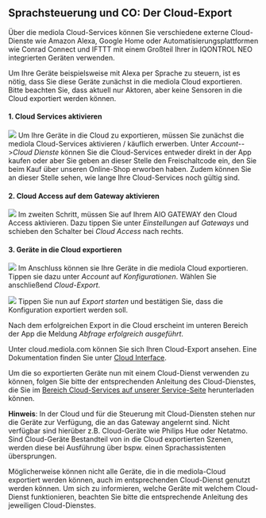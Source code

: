 ## Sprachsteuerung und CO: Der Cloud-Export

Über die mediola Cloud-Services können Sie verschiedene externe
Cloud-Dienste wie Amazon Alexa, Google Home oder
Automatisierungsplattformen wie Conrad Connect und IFTTT mit einem
Großteil Ihrer in IQONTROL NEO integrierten Geräten verwenden.

Um Ihre Geräte beispielsweise mit Alexa per Sprache zu steuern, ist es
nötig, dass Sie diese Geräte zunächst in die mediola Cloud exportieren.
Bitte beachten Sie, dass aktuell nur Aktoren, aber keine Sensoren in die
Cloud exportiert werden können.

#### 1\. Cloud Services aktivieren

![](/de/iqontrol_neo/iqneo_clouddienste.jpg) Um Ihre Geräte in die Cloud
zu exportieren, müssen Sie zunächst die mediola Cloud-Services
aktivieren / käuflich erwerben. Unter *Account*--\>*Cloud Dienste*
können Sie die Cloud-Services entweder direkt in der App kaufen oder
aber Sie geben an dieser Stelle den Freischaltcode ein, den Sie beim
Kauf über unseren Online-Shop erworben haben. Zudem können Sie an dieser
Stelle sehen, wie lange Ihre Cloud-Services noch gültig sind.

#### 2\. Cloud Access auf dem Gateway aktivieren

![](/de/iqontrol_neo/iqneo_cloudaccess.jpg) Im zweiten Schritt, müssen
Sie auf Ihrem AIO GATEWAY den Cloud Access aktivieren. Dazu tippen Sie
unter *Einstellungen* auf *Gateways* und schieben den Schalter bei
*Cloud Access* nach rechts.

#### 3\. Geräte in die Cloud exportieren

![](/de/iqontrol_neo/iqneo_cloudexport.jpg) Im Anschluss können sie Ihre
Geräte in die mediola Cloud exportieren. Tippen sie dazu unter *Account*
auf *Konfigurationen*. Wählen Sie anschließend *Cloud-Export*.  
  
  
![](/de/iqontrol_neo/iqneo_cloudexport1.jpg) Tippen Sie nun auf *Export
starten* und bestätigen Sie, dass die Konfiguration exportiert werden
soll.

Nach dem erfolgreichen Export in die Cloud erscheint im unteren Bereich
der App die Meldung *Abfrage erfolgreich ausgeführt*.

Unter cloud.mediola.com können Sie sich Ihren Cloud-Export ansehen. Eine
Dokumentation finden Sie unter [Cloud
Interface](http://doku.mediola.com/lib/exe/fetch.php?media=:de:cloudservices:kurzanleitung_mediola_cloud_access.pdf).

Um die so exportierten Geräte nun mit einem Cloud-Dienst verwenden zu
können, folgen Sie bitte der entsprechenden Anleitung des
Cloud-Dienstes, die Sie im [Bereich Cloud-Services auf unserer
Service-Seite](https://www.mediola.com/service#documentation?product=cloudservice)
herunterladen können.

**Hinweis**: In der Cloud und für die Steuerung mit Cloud-Diensten
stehen nur die Geräte zur Verfügung, die an das Gateway angelernt sind.
Nicht verfügbar sind hierüber z.B. Cloud-Geräte wie Philips Hue oder
Netatmo. Sind Cloud-Geräte Bestandteil von in die Cloud exportierten
Szenen, werden diese bei Ausführung über bspw. einen Sprachassistenten
übersprungen.  
  
Möglicherweise können nicht alle Geräte, die in die mediola-Cloud
exportiert werden können, auch im entsprechenden Cloud-Dienst genutzt
werden können. Um sich zu informieren, welche Geräte mit welchem
Cloud-Dienst funktionieren, beachten Sie bitte die entsprechende
Anleitung des jeweiligen Cloud-Dienstes.
